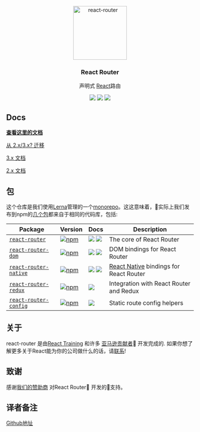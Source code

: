<p align="center">
  <a href="https://reacttraining.com/react-router/">
    <img alt="react-router" src="https://reacttraining.com/react-router/android-chrome-144x144.png" width="144">
  </a>
</p>

<h3 align="center">
  React Router
</h3>

<p align="center">
 声明式 <a href="https://facebook.github.io/react">React</a>路由
</p>

<p align="center">
  <a href="https://www.npmjs.com/package/react-router"><img src="https://img.shields.io/npm/v/react-router.svg?style=flat-square"></a>
  <a href="https://www.npmjs.com/package/react-router"><img src="https://img.shields.io/npm/dm/react-router.svg?style=flat-square"></a>
  <a href="https://travis-ci.org/ReactTraining/react-router"><img src="https://img.shields.io/travis/ReactTraining/react-router/master.svg?style=flat-square"></a>
</p>

## Docs

**[查看这里的文档](/React/React-Router/packages/react-router/docs)**

[从 2.x/3.x? 迁移](./packages/react-router/docs/guides/migrating.md)

[3.x 文档](https://github.com/ReactTraining/react-router/blob/v3/docs)

[2.x 文档](https://github.com/ReactTraining/react-router/blob/v2.8.1/docs)

## 包

这个仓库是我们使用[Lerna](https://github.com/lerna/lerna)管理的一个[monorepo](/Questions/Q1/Monorepo.md)。这这意味着，实际上我们发布到npm的[几个包](https://github.com/ReactTraining/react-router/tree/master/packages)都来自于相同的代码库，包括:

| Package | Version | Docs | Description |
|---------|---------|------|-------------|
| [`react-router`](/packages/react-router) | [![npm](https://img.shields.io/npm/v/react-router.svg?style=flat-square)](https://www.npmjs.com/package/react-router) | [![](https://img.shields.io/badge/API%20Docs-site-green.svg?style=flat-square)](https://reacttraining.com/react-router/core/guides/quick-start) [![](https://img.shields.io/badge/API%20Docs-markdown-lightgrey.svg?style=flat-square)](/packages/react-router/docs) | The core of React Router |
| [`react-router-dom`](/packages/react-router-dom) | [![npm](https://img.shields.io/npm/v/react-router-dom.svg?style=flat-square)](https://www.npmjs.com/package/react-router-dom) |[![](https://img.shields.io/badge/API%20Docs-site-green.svg?style=flat-square)](https://reacttraining.com/react-router/web/guides/quick-start) [![](https://img.shields.io/badge/API%20Docs-markdown-lightgrey.svg?style=flat-square)](/packages/react-router-dom/docs) | DOM bindings for React Router |
| [`react-router-native`](/packages/react-router-native) | [![npm](https://img.shields.io/npm/v/react-router-native.svg?style=flat-square)](https://www.npmjs.com/package/react-router-native) |[![](https://img.shields.io/badge/API%20Docs-site-green.svg?style=flat-square)](https://reacttraining.com/react-router/native/guides/quick-start) [![](https://img.shields.io/badge/API%20Docs-markdown-lightgrey.svg?style=flat-square)](/packages/react-router-native/docs) | [React Native](https://facebook.github.io/react-native/) bindings for React Router |
| [`react-router-redux`](/packages/react-router-redux) | [![npm](https://img.shields.io/badge/npm-v5.0.0--alpha.7-orange.svg?style=flat-square)](https://www.npmjs.com/package/react-router-redux) | [![](https://img.shields.io/badge/API%20Docs-readme-orange.svg?style=flat-square)](/packages/react-router-redux/#readme) |  Integration with React Router and Redux |
| [`react-router-config`](/packages/react-router-config) | [![npm](https://img.shields.io/npm/v/react-router-config.svg?style=flat-square)](https://www.npmjs.com/package/react-router-config) | [![](https://img.shields.io/badge/API%20Docs-readme-orange.svg?style=flat-square)](/packages/react-router-config/#readme) | Static route config helpers |

## 关于

react-router 是由[React Training](https://reacttraining.com) 和许多 [亚马逊贡献者](https://github.com/ReactTraining/react-router/graphs/contributors) 开发完成的. 如果你想了解更多关于React能为你的公司做什么的话，请[联系](mailto:hello@reacttraining.com)!

## 致谢

感谢[我们的赞助商](https://github.com/ReactTraining/react-router/blob/master/SPONSORS.md) 对React Router 开发的支持。

## 译者备注

[Github地址](https://github.com/ReactTraining/react-router)